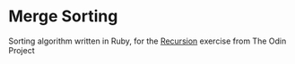 # Merge Sorting
Sorting algorithm written in Ruby, for the [Recursion](https://www.theodinproject.com/lessons/ruby-recursion) exercise from The Odin Project
